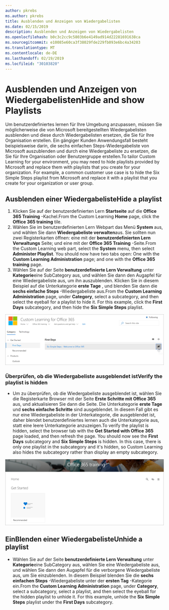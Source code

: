 ```yaml
---
author: pkrebs
ms.author: pkrebs
title: Ausblenden und Anzeigen von Wiedergabelisten
ms.date: 02/15/2019
description: Ausblenden und Anzeigen von Wiedergabelisten
ms.openlocfilehash: b0c3c2cc9c5803b6e4149ad914d22281691638ca
ms.sourcegitcommit: e10085e60ca3f38029fde229fb093e6bc4a34203
ms.translationtype: MT
ms.contentlocale: de-DE
ms.lasthandoff: 02/19/2019
ms.locfileid: "30103820"
---
```

# <a name="hide-and-show-playlists"></a><span data-ttu-id="73e19-103">Ausblenden und Anzeigen von Wiedergabelisten</span><span class="sxs-lookup"><span data-stu-id="73e19-103">Hide and show Playlists</span></span>

<span data-ttu-id="73e19-p101">Um benutzerdefiniertes lernen für Ihre Umgebung anzupassen, müssen Sie möglicherweise die von Microsoft bereitgestellten Wiedergabelisten ausblenden und diese durch Wiedergabelisten ersetzen, die Sie für Ihre Organisation erstellen. Ein gängiger Kunden Anwendungsfall besteht beispielsweise darin, die sechs einfachen Steps-Wiedergabeliste von Microsoft auszublenden und durch eine Wiedergabeliste zu ersetzen, die Sie für Ihre Organisation oder Benutzergruppe erstellen.</span><span class="sxs-lookup"><span data-stu-id="73e19-p101">To tailor Custom Learning for your environment, you may need to hide playlists provided by Microsoft and replace them with playlists that you create for your organization. For example, a common customer use case is to hide the Six Simple Steps playlist from Microsoft and replace it with a playlist that you create for your organization or user group.</span></span> 

## <a name="hide-a-playlist"></a><span data-ttu-id="73e19-106">Ausblenden einer Wiedergabeliste</span><span class="sxs-lookup"><span data-stu-id="73e19-106">Hide a playlist</span></span>

1. <span data-ttu-id="73e19-107">Klicken Sie auf der benutzerdefinierten Lern **Startseite** auf die **Office 365 Training** -Kachel.</span><span class="sxs-lookup"><span data-stu-id="73e19-107">From the Custom Learning **Home** page, click the **Office 365 training** tile.</span></span>
2. <span data-ttu-id="73e19-p102">Wählen Sie im benutzerdefinierten Lern Webpart das Menü **System** aus, und wählen Sie dann **Wiedergabeliste verwalten**aus. Sie sollten nun zwei Registerkarten öffnen: eine mit der **benutzerdefinierten Lern Verwaltungs** Seite; und eine mit der **Office 365 Training** -Seite.</span><span class="sxs-lookup"><span data-stu-id="73e19-p102">From the Custom Learning web part, select the **System** menu, then select **Administer Playlist**. You should now have two tabs open: One with the **Custom Learning Administration** page; and one with the **Office 365 training** page.</span></span> 
3. <span data-ttu-id="73e19-p103">Wählen Sie auf der Seite **benutzerdefinierte Lern Verwaltung** unter **Kategorie**eine SubCategory aus, und wählen Sie dann den Augapfel für eine Wiedergabeliste aus, um ihn auszublenden. Klicken Sie in diesem Beispiel auf die Unterkategorie **erste Tage** , und blenden Sie dann die **sechs einfache Steps** -Wiedergabeliste aus.</span><span class="sxs-lookup"><span data-stu-id="73e19-p103">From the **Custom Learning Administration** page, under **Category**, select a subcategory, and then select the eyeball for a playlist to hide it. For this example, click the **First Days** subcategory, and then hide the **Six Simple Steps** playlist.</span></span>  

![CG-hideplaylist. png](media/cg-hideplaylist.png)

### <a name="verify-the-playlist-is-hidden"></a><span data-ttu-id="73e19-113">Überprüfen, ob die Wiedergabeliste ausgeblendet ist</span><span class="sxs-lookup"><span data-stu-id="73e19-113">Verify the playlist is hidden</span></span>
- <span data-ttu-id="73e19-p104">Um zu überprüfen, ob die Wiedergabeliste ausgeblendet ist, wählen Sie die Registerkarte Browser mit der Seite **Erste Schritte mit Office 365** aus, und aktualisieren Sie dann die Seite. Die Unterkategorie **erste Tage** und **sechs einfache Schritte** sind ausgeblendet. In diesem Fall gibt es nur eine Wiedergabeliste in der Unterkategorie, die ausgeblendet ist, daher blendet benutzerdefiniertes lernen auch die Unterkategorie aus, statt eine leere Unterkategorie anzuzeigen.</span><span class="sxs-lookup"><span data-stu-id="73e19-p104">To verify the playlist is hidden, select the browser tab with the **Get Started with Office 365** page loaded, and then refresh the page. You should now see the **First Days** subcategory and **Six Simple Steps** is hidden. In this case, there is only one playlist in the subcategory and it's hidden, so Custom Learning also hides the subcategory rather than display an empty subcategory.</span></span> 

![CG-hideplaylistrefresh. png](media/cg-hideplaylistrefresh.png)

## <a name="unhide-a-playlist"></a><span data-ttu-id="73e19-118">EinBlenden einer Wiedergabeliste</span><span class="sxs-lookup"><span data-stu-id="73e19-118">Unhide a playlist</span></span>

- <span data-ttu-id="73e19-p105">Wählen Sie auf der Seite **benutzerdefinierte Lern Verwaltung** unter **Kategorie**eine SubCategory aus, wählen Sie eine Wiedergabeliste aus, und wählen Sie dann den Augapfel für die verborgene Wiedergabeliste aus, um Sie einzublenden. In diesem Beispiel blenden Sie die **sechs einfachen Steps** -Wiedergabeliste unter der **ersten Tag** -Kategorie ein.</span><span class="sxs-lookup"><span data-stu-id="73e19-p105">From the **Custom Learning Administration** page, under **Category**, select a subcategory, select a playlist, and then select the eyeball for the hidden playlist to unhide it. For this example, unhide the **Six Simple Steps** playlist under the **First Days** subcategory.</span></span>  

